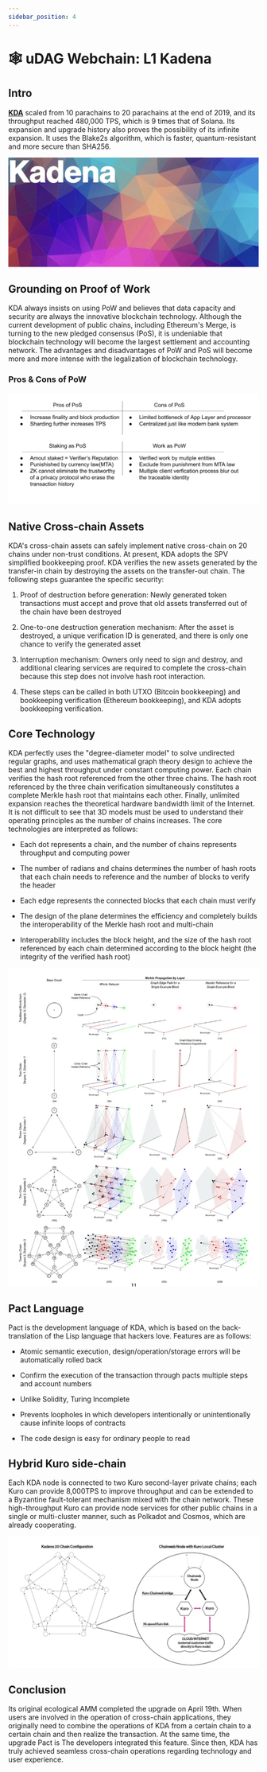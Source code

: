 ```yaml
---
sidebar_position: 4
---
```


# 🕸 uDAG Webchain: L1 Kadena 

## Intro

[**KDA**](https://kadena.io/) scaled from 10 parachains to 20 parachains at the end of 2019, and its throughput reached 480,000 TPS, which is 9 times that of Solana. Its expansion and upgrade history also proves the possibility of its infinite expansion. It uses the Blake2s algorithm, which is faster, quantum-resistant and more secure than SHA256.

![](../../static/img/Blockchain/kda1.webp)

## Grounding on Proof of Work

KDA always insists on using PoW and believes that data capacity and security are always the innovative blockchain technology. Although the current development of public chains, including Ethereum's Merge, is turning to the new pledged consensus (PoS), it is undeniable that blockchain technology will become the largest settlement and accounting network. The advantages and disadvantages of PoW and PoS will become more and more intense with the legalization of blockchain technology.

### Pros & Cons of PoW

![](../../static/img/Blockchain/kda2.png)

## Native Cross-chain Assets

KDA's cross-chain assets can safely implement native cross-chain on 20 chains under non-trust conditions. At present, KDA adopts the SPV simplified bookkeeping proof. KDA verifies the new assets generated by the transfer-in chain by destroying the assets on the transfer-out chain. The following steps guarantee the specific security:

1. Proof of destruction before generation: Newly generated token transactions must accept and prove that old assets transferred out of the chain have been destroyed

2. One-to-one destruction generation mechanism: After the asset is destroyed, a unique verification ID is generated, and there is only one chance to verify the generated asset

3. Interruption mechanism: Owners only need to sign and destroy, and additional clearing services are required to complete the cross-chain because this step does not involve hash root interaction.

4. These steps can be called in both UTXO (Bitcoin bookkeeping) and bookkeeping verification (Ethereum bookkeeping), and KDA adopts bookkeeping verification.

## Core Technology

KDA perfectly uses the "degree-diameter model" to solve undirected regular graphs, and uses mathematical graph theory design to achieve the best and highest throughput under constant computing power. Each chain verifies the hash root referenced from the other three chains. The hash root referenced by the three chain verification simultaneously constitutes a complete Merkle hash root that maintains each other. Finally, unlimited expansion reaches the theoretical hardware bandwidth limit of the Internet. It is not difficult to see that 3D models must be used to understand their operating principles as the number of chains increases. The core technologies are interpreted as follows:

- Each dot represents a chain, and the number of chains represents throughput and computing power

- The number of radians and chains determines the number of hash roots that each chain needs to reference and the number of blocks to verify the header

- Each edge represents the connected blocks that each chain must verify

- The design of the plane determines the efficiency and completely builds the interoperability of the Merkle hash root and multi-chain

- Interoperability includes the block height, and the size of the hash root referenced by each chain determined according to the block height (the integrity of the verified hash root)

![](../../static/img/Blockchain/kda3.webp)

## Pact Language

Pact is the development language of KDA, which is based on the back-translation of the Lisp language that hackers love. Features are as follows:

- Atomic semantic execution, design/operation/storage errors will be automatically rolled back

- Confirm the execution of the transaction through pacts multiple steps and account numbers

- Unlike Solidity, Turing Incomplete

- Prevents loopholes in which developers intentionally or unintentionally cause infinite loops of contracts

- The code design is easy for ordinary people to read

## Hybrid Kuro side-chain

Each KDA node is connected to two Kuro second-layer private chains; each Kuro can provide 8,000TPS to improve throughput and can be extended to a Byzantine fault-tolerant mechanism mixed with the chain network. These high-throughput Kuro can provide node services for other public chains in a single or multi-cluster manner, such as Polkadot and Cosmos, which are already cooperating.

![](../../static/img/Blockchain/kda4.webp)

## Conclusion

Its original ecological AMM completed the upgrade on April 19th. When users are involved in the operation of cross-chain applications, they originally need to combine the operations of KDA from a certain chain to a certain chain and then realize the transaction. At the same time, the upgrade Pact is The developers integrated this feature. Since then, KDA has truly achieved seamless cross-chain operations regarding technology and user experience.
